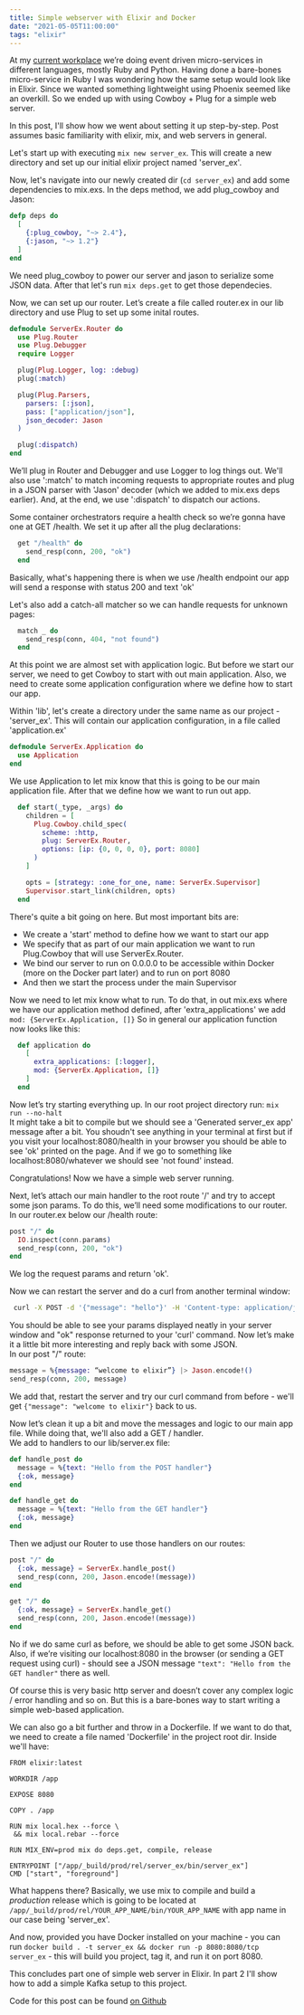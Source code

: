 ```yaml
---
title: Simple webserver with Elixir and Docker
date: "2021-05-05T11:00:00"
tags: "elixir"
---
```


At my [current workplace](https://tucows.com) we’re doing event driven micro-services in different languages, mostly Ruby and Python.
Having done a bare-bones micro-service in Ruby I was wondering how the same setup would look like in Elixir. Since we wanted something lightweight using Phoenix seemed like an overkill. So we ended up with using Cowboy + Plug for a simple web server.

In this post, I'll show how we went about setting it up step-by-step.
Post assumes basic familiarity with elixir, mix, and web servers in general.

Let's start up with executing `mix new server_ex`. This will create a new directory and set up our initial elixir project named 'server_ex'.

Now, let's navigate into our newly created dir (`cd server_ex`) and add some dependencies to mix.exs. In the deps method, we add plug_cowboy and Jason:

```elixir
defp deps do
  [
    {:plug_cowboy, "~> 2.4"},
    {:jason, "~> 1.2"}
  ]
end
```

We need plug_cowboy to power our server and jason to serialize some JSON data. After that let's run `mix deps.get` to get those dependecies.  

Now, we can set up our router. Let’s create a file called router.ex in our lib directory and use Plug to set up some inital routes.  
```elixir
defmodule ServerEx.Router do
  use Plug.Router
  use Plug.Debugger
  require Logger

  plug(Plug.Logger, log: :debug)
  plug(:match)

  plug(Plug.Parsers,
    parsers: [:json],
    pass: ["application/json"],
    json_decoder: Jason
  )

  plug(:dispatch)
end
```

We’ll plug in Router and Debugger and use Logger to log things out.
We'll also use ':match' to match incoming requests to appropriate routes and plug in a JSON parser with 'Jason' decoder (which we added to mix.exs deps earlier). And, at the end, we use ':dispatch' to dispatch our actions.

Some container orchestrators require a health check so we’re gonna have one at GET /health. We set it up after all the plug declarations:
```elixir
  get "/health" do
    send_resp(conn, 200, "ok")
  end
```

Basically, what's happening there is when we use /health endpoint our app will send a response with status 200 and text 'ok'

Let's also add a catch-all matcher so we can handle requests for unknown pages:
```elixir
  match _ do
    send_resp(conn, 404, "not found")
  end
```
At this point we are almost set with application logic. But before we start our server, we need to get Cowboy to start with out main application. Also, we need to create some application configuration where we define how to start our app. 

Within 'lib', let's create a directory under the same name as our project - 'server_ex'. This will contain our application configuration, in a file called 'application.ex'
```elixir
defmodule ServerEx.Application do
  use Application
end
```

We use Application to let mix know that this is going to be our main application file. After that we define how we want to run out app.

```elixir
  def start(_type, _args) do
    children = [
      Plug.Cowboy.child_spec(
        scheme: :http,
        plug: ServerEx.Router,
        options: [ip: {0, 0, 0, 0}, port: 8080]
      )
    ]

    opts = [strategy: :one_for_one, name: ServerEx.Supervisor]
    Supervisor.start_link(children, opts)
  end
```

There's quite a bit going on here. But most important bits are: 
* We create a 'start' method to define how we want to start our app
* We specify that as part of our main application we want to run Plug.Cowboy that will use ServerEx.Router.
* We bind our server to run on 0.0.0.0 to be accessible within Docker (more on the Docker part later) and to run on port 8080  
* And then we start the process under the main Supervisor

Now we need to let mix know what to run. To do that, in out mix.exs where we have our application method defined, after 'extra_applications' we add `mod: {ServerEx.Application, []}`
So in general our application function now looks like this:
```elixir
  def application do
    [
      extra_applications: [:logger],
      mod: {ServerEx.Application, []}
    ]
  end
```

Now let’s try starting everything up.
In our root project directory run:
`mix run --no-halt`  
It might take a bit to compile but we should see a 'Generated server_ex app' message after a bit. You shoudn't see anything in your terminal at first but if you visit your localhost:8080/health in your browser you should be able to see 'ok' printed on the page.
And if we go to something like localhost:8080/whatever we should see 'not found' instead.  

Congratulations! Now we have a simple web server running.

Next, let’s attach our main handler to the root route '/' and try to accept some json params. To do this, we’ll need some modifications to our router. In our router.ex below our /health route:
```elixir
post "/" do
  IO.inspect(conn.params)
  send_resp(conn, 200, "ok")
end
```

We log the request params and return 'ok'. 

Now we can restart the server and do a curl from another terminal window:
```bash
 curl -X POST -d '{"message": "hello"}' -H 'Content-type: application/json' localhost:8080/
```

You should be able to see your params displayed neatly in your server window and "ok" response returned to your 'curl' command.
Now let’s make it a little bit more interesting and reply back with some JSON.  
In our post "/" route:  

```elixir
message = %{message: “welcome to elixir”} |> Jason.encode!()
send_resp(conn, 200, message)
```

We add that, restart the server and try our curl command from before - we'll get `{"message": "welcome to elixir"}` back to us.

Now let’s clean it up a bit and move the messages and logic to our main app file. While doing that, we'll also add a GET / handler.  
We add to handlers to our lib/server.ex file:

```elixir
def handle_post do
  message = %{text: "Hello from the POST handler"}
  {:ok, message}
end

def handle_get do
  message = %{text: "Hello from the GET handler"}
  {:ok, message}
end
```

Then we adjust our Router to use those handlers on our routes:

```elixir
post "/" do
  {:ok, message} = ServerEx.handle_post()
  send_resp(conn, 200, Jason.encode!(message))
end

get "/" do
  {:ok, message} = ServerEx.handle_get()
  send_resp(conn, 200, Jason.encode!(message))
end
```
No if we do same curl as before, we should be able to get some JSON back. Also, if we’re visiting our localhost:8080 in the browser (or sending a GET request using curl) - should see a JSON message `"text": "Hello from the GET handler"` there as well.

Of course this is very basic http server and doesn’t cover any complex logic / error handling and so on. But this is a bare-bones way to start writing a simple web-based application. 

We can also go a bit further and throw in a Dockerfile. If we want to do that, we need to create a file named 'Dockerfile' in the project root dir. Inside we'll have:

```
FROM elixir:latest

WORKDIR /app

EXPOSE 8080

COPY . /app

RUN mix local.hex --force \
 && mix local.rebar --force

RUN MIX_ENV=prod mix do deps.get, compile, release

ENTRYPOINT ["/app/_build/prod/rel/server_ex/bin/server_ex"]
CMD ["start", "foreground"]
```
What happens there? Basically, we use mix to compile and build a _production_ release which is going to be located at `/app/_build/prod/rel/YOUR_APP_NAME/bin/YOUR_APP_NAME` with app name in our case being 'server_ex'.  

And now, provided you have Docker installed on your machine - you can run `docker build . -t server_ex && docker run -p 8080:8080/tcp server_ex` - this will build you project, tag it, and run it on port 8080.  

This concludes part one of simple web server in Elixir. In part 2 I'll show how to add a simple Kafka setup to this project.

Code for this post can be found [on Github](https://github.com/viktmv/server_ex)
